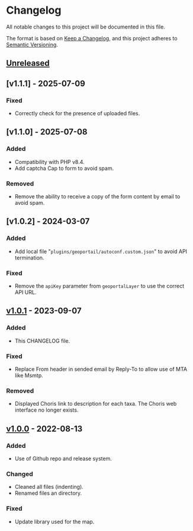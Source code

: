 
# Changelog

All notable changes to this project will be documented in this file.

The format is based on [Keep a Changelog](https://keepachangelog.com/en/1.0.0/),
and this project adheres to [Semantic Versioning](https://semver.org/spec/v2.0.0.html).

## [Unreleased]

## [v1.1.1] - 2025-07-09

### Fixed

- Correctly check for the presence of uploaded files.

## [v1.1.0] - 2025-07-08

### Added

- Compatibility with PHP v8.4.
- Add captcha Cap to form to avoid spam.

### Removed

- Remove the ability to receive a copy of the form content by email to avoid spam.

## [v1.0.2] - 2024-03-07

### Added

- Add local file "`plugins/geoportail/autoconf.custom.json`" to avoid API termination.

### Fixed

- Remove the `apiKey` parameter from `geoportalLayer` to use the correct API URL.

## [v1.0.1] - 2023-09-07

### Added

- This CHANGELOG file.

### Fixed

- Replace From header in sended email by Reply-To to allow use of MTA
  like Msmtp.

### Removed

- Displayed Choris link to description for each taxa. The Choris web
  interface no longer exists.

## [v1.0.0] - 2022-08-13

### Added

- Use of Github repo and release system.

### Changed

- Cleaned all files (indenting).
- Renamed files an directory.

### Fixed

- Update library used for the map.

[unreleased]: https://github.com/cbn-alpin/cbna-saisie-flore/compare/v1.0.1...HEAD
[v1.0.1]: https://github.com/cbn-alpin/cbna-saisie-flore/compare/v1.0.0...v1.0.1
[v1.0.0]: https://github.com/cbn-alpin/cbna-saisie-flore/releases/tag/v1.0.0
